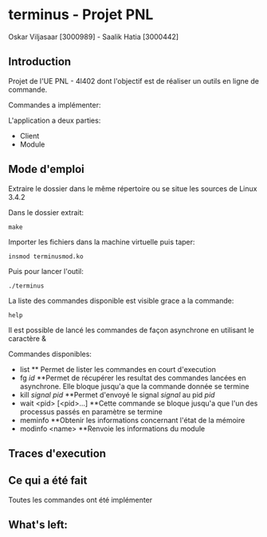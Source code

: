 # terminus - Projet PNL

Oskar Viljasaar [3000989] - Saalik Hatia [3000442]

## Introduction

Projet de l'UE PNL - 4l402 dont l'objectif est de réaliser un outils en ligne de commande.

Commandes a implémenter:

L'application a deux parties:
- Client
- Module

## Mode d'emploi

Extraire le dossier dans le même répertoire ou se situe les sources de Linux 3.4.2

Dans le dossier extrait:
<pre><code>make</code></pre>

Importer les fichiers dans la machine virtuelle puis taper:
<pre><code>insmod terminusmod.ko</code></pre>

Puis pour lancer l'outil:
<pre><code>./terminus</code></pre>

La liste des commandes disponible est visible grace a la commande:
<pre><code>help</code></pre>

Il est possible de lancé les commandes de façon asynchrone en utilisant le caractère &

Commandes disponibles: 
* list
** Permet de lister les commandes en court d'execution
* fg *id*
**Permet de récupérer les resultat des commandes lancées en asynchrone. Elle bloque jusqu'a que la commande donnée se termine
* kill *signal* *pid*
**Permet d'envoyé le signal *signal* au pid *pid* 
* wait \<pid\> \[\<pid\>...\]
**Cette commande se bloque jusqu'a que l'un des processus passés en paramètre se termine
* meminfo
**Obtenir les informations concernant l'état de la mémoire
* modinfo \<name\>
**Renvoie les informations du module

## Traces d'execution


## Ce qui a été fait

Toutes les commandes ont été implémenter 

## What's left:


